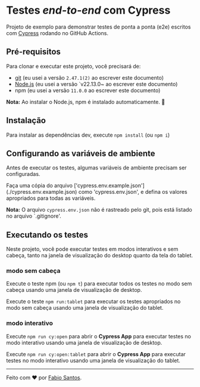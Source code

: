 # Testes _end-to-end_ com Cypress

Projeto de exemplo para demonstrar testes de ponta a ponta (e2e) escritos com [Cypress](https://cypress.io) rodando no GitHub Actions.

## Pré-requisitos

Para clonar e executar este projeto, você precisará de:

- [git](https://git-scm.com/downloads) (eu usei a versão `2.47.1(2)` ao escrever este documento)
- [Node.js](https://nodejs.org/pt/) (eu usei a versão `v22.13.0~ ao escrever este documento)
- npm (eu usei a versão `11.0.0` ao escrever este documento)

**Nota:** Ao instalar o Node.js, npm é instalado automaticamente. 🚀

## Instalação

Para instalar as dependências dev, execute `npm install` (ou `npm i`)

## Configurando as variáveis de ambiente

Antes de executar os testes, algumas variáveis de ambiente precisam ser configuradas.

Faça uma cópia do arquivo ['cypress.env.example.json'] (./cypress.env.example.json) como 'cypress.env.json', e defina os valores apropriados para todas as variáveis.

**Nota:** O arquivo `cypress.env.json` não é rastreado pelo git, pois está listado no arquivo `.gitignore'.

## Executando os testes

Neste projeto, você pode executar testes em modos interativos e sem cabeça, tanto na janela de visualização do desktop quanto da tela do tablet.

### modo sem cabeça

Execute o teste npm (ou `npm t`) para executar todos os testes no modo sem cabeça usando uma janela de visualização de desktop.

Execute o teste `npm run:tablet` para executar os testes apropriados no modo sem cabeça usando uma janela de visualização do tablet.

### modo interativo

Execute `npm run cy:open` para abrir o __Cypress App__ para executar testes no modo interativo usando uma janela de visualização de desktop.

Execute `npm run cy:open:tablet` para abrir o __Cypress App__ para executar testes no modo interativo usando uma janela de visualização do tablet.

___

Feito com ❤️ por [Fabio Santos](https://github.com/Fabiocsan).

